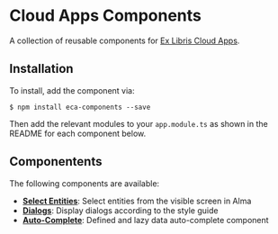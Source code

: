 # Cloud Apps Components
A collection of reusable components for [Ex Libris Cloud Apps](https://developers.exlibrisgroup.com/cloudapps/).

## Installation
To install, add the component via:
```
$ npm install eca-components --save
```

Then add the relevant modules to your `app.module.ts` as shown in the README for each component below.

## Componentents
The following components are available:

* **[Select Entities](./docs/select-entities.md)**: Select entities from the visible screen in Alma
* **[Dialogs](./docs/dialogs.md)**: Display dialogs according to the style guide
* **[Auto-Complete](./docs/auto-complete.md)**: Defined and lazy data auto-complete component
